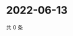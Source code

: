 # 2022-06-13

共 0 条

<!-- BEGIN WEIBO -->
<!-- 最后更新时间 Mon Jun 13 2022 09:25:13 GMT+0800 (China Standard Time) -->

<!-- END WEIBO -->
